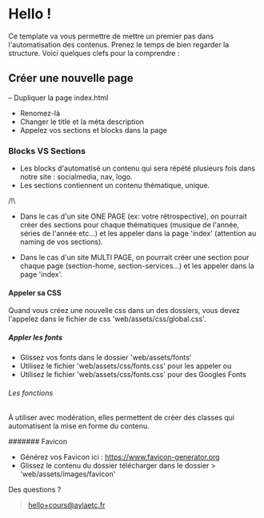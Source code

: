 # Hello !

Ce template va vous permettre de mettre un premier pas dans l'automatisation des contenus. 
Prenez le temps de bien regarder la structure. Voici quelques clefs pour la comprendre :


## Créer une nouvelle page

– Dupliquer la page index.html
- Renomez-là 
- Changer le title et la méta description
- Appelez vos sections et blocks dans la page


### Blocks VS Sections

- Les blocks d'automatisé un contenu qui sera répété plusieurs fois dans notre site : socialmedia, nav, logo.
- Les sections contiennent un contenu thématique, unique.

/!\ 
- Dans le cas d'un site ONE PAGE (ex: votre rétrospective), on pourrait créer des sections pour chaque  thématiques (musique de l'année, séries de l'année etc...) et les appeler dans la page 'index' (attention au naming de vos sections).

- Dans le cas d'un site MULTI PAGE, on pourrait créer une section pour chaque page (section-home, section-services...) et les appeler dans la page 'index'.


#### Appeler sa CSS 

Quand vous créez une nouvelle css dans un des dossiers, vous devez l'appelez dans le fichier de css 'web/assets/css/global.css'.


##### Appler les fonts

- Glissez vos fonts dans le dossier 'web/assets/fonts'
- Utilisez le fichier 'web/assets/css/fonts.css' pour les appeler
ou
- Utilisez le fichier 'web/assets/css/fonts.css' pour des Googles Fonts


###### Les fonctions

À utiliser avec modération, elles permettent de créer des classes qui automatisent la mise en forme du contenu.


####### Favicon

- Générez vos Favicon ici : https://www.favicon-generator.org
- Glissez le contenu du dossier télécharger dans le dossier > 'web/assets/images/favicon'


Des questions ? 
> hello+cours@aylaetc.fr